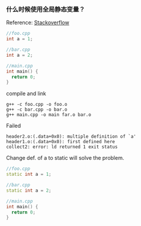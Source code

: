 ### 什么时候使用全局静态变量？
Reference: [Stackoverflow](https://stackoverflow.com/questions/1856599/when-to-use-static-keyword-before-global-variables)
```cpp
//foo.cpp
int a = 1;

//bar.cpp
int a = 2;

//main.cpp
int main() {
  return 0;
}
```
compile and link
```
g++ -c foo.cpp -o foo.o
g++ -c bar.cpp -o bar.o
g++ main.cpp -o main far.o bar.o
```
Failed
```
header2.o:(.data+0x0): multiple definition of `a'
header1.o:(.data+0x0): first defined here
collect2: error: ld returned 1 exit status
```
Change def. of a to static will solve the problem.
```cpp
//foo.cpp
static int a = 1;

//bar.cpp
static int a = 2;

//main.cpp
int main() {
  return 0;
}
```
